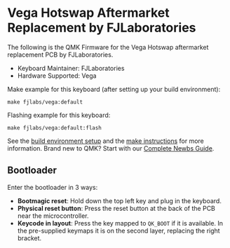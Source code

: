# Vega Hotswap Aftermarket Replacement by FJLaboratories

The following is the QMK Firmware for the Vega Hotswap aftermarket replacement PCB by FJLaboratories.
* Keyboard Maintainer: FJLaboratories
* Hardware Supported: Vega

Make example for this keyboard (after setting up your build environment):

    make fjlabs/vega:default

Flashing example for this keyboard:

    make fjlabs/vega:default:flash

See the [build environment setup](https://docs.qmk.fm/#/getting_started_build_tools) and the [make instructions](https://docs.qmk.fm/#/getting_started_make_guide) for more information. Brand new to QMK? Start with our [Complete Newbs Guide](https://docs.qmk.fm/#/newbs).

## Bootloader

Enter the bootloader in 3 ways:

* **Bootmagic reset**: Hold down the top left key and plug in the keyboard.
* **Physical reset button**: Press the reset button at the back of the PCB near the microcontroller.
* **Keycode in layout**: Press the key mapped to `QK_BOOT` if it is available. In the pre-supplied keymaps it is on the second layer, replacing the right bracket.